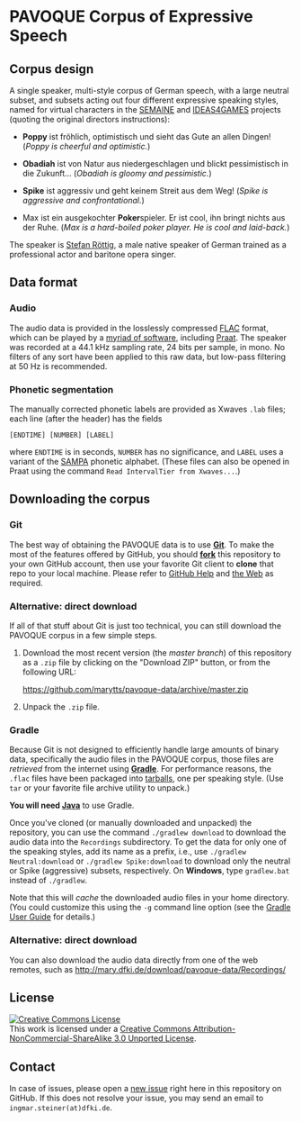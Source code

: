 # PAVOQUE Corpus of Expressive Speech

## Corpus design

A single speaker, multi-style corpus of German speech, with a large neutral subset, and subsets acting out four different expressive speaking styles, named for virtual characters in the [SEMAINE](http://www.semaine-project.eu/) and [IDEAS4GAMES](http://www.dfki.de/lt/iprojects/ideas4games.php) projects (quoting the original directors instructions):

* **Poppy** ist fröhlich, optimistisch und sieht das Gute an allen Dingen!
(*Poppy is cheerful and optimistic.*)

* **Obadiah** ist von Natur aus niedergeschlagen und blickt pessimistisch in die Zukunft...
(*Obadiah is gloomy and pessimistic.*)

* **Spike** ist aggressiv und geht keinem Streit aus dem Weg!
(*Spike is aggressive and confrontational.*)

* Max ist ein ausgekochter **Poker**spieler. Er ist cool, ihn bringt nichts aus der Ruhe.
(*Max is a hard-boiled poker player. He is cool and laid-back.*)

The speaker is [Stefan Röttig](http://stefan-roettig.de/), a male native speaker of German trained as a professional actor and baritone opera singer.

## Data format

### Audio

The audio data is provided in the losslessly compressed [FLAC](https://xiph.org/flac/) format, which can be played by a [myriad of software](https://xiph.org/flac/links.html#software), including [Praat](http://praat.org/).
The speaker was recorded at a 44.1 kHz sampling rate, 24 bits per sample, in mono.
No filters of any sort have been applied to this raw data, but low-pass filtering at 50 Hz is recommended.

### Phonetic segmentation

The manually corrected phonetic labels are provided as Xwaves `.lab` files;
each line (after the header) has the fields

    [ENDTIME] [NUMBER] [LABEL]

where `ENDTIME` is in seconds, `NUMBER` has no significance, and `LABEL` uses a variant of the [SAMPA](http://www.phon.ucl.ac.uk/home/sampa/) phonetic alphabet.
(These files can also be opened in Praat using the command `Read IntervalTier from Xwaves...`.)

## Downloading the corpus

### Git

The best way of obtaining the PAVOQUE data is to use [**Git**](http://git-scm.com/).
To make the most of the features offered by GitHub, you should [**fork**](https://github.com/marytts/pavoque-data/fork) this repository to your own GitHub account, then use your favorite Git client to **clone** that repo to your local machine.
Please refer to [GitHub Help](https://help.github.com/) and [the Web](https://google.com/) as required.

### Alternative: direct download

If all of that stuff about Git is just too technical, you can still download the PAVOQUE corpus in a few simple steps.

1. Download the most recent version (the *master branch*) of this repository as a `.zip` file by clicking on the "Download ZIP" button, or from the following URL:

    <https://github.com/marytts/pavoque-data/archive/master.zip>

2. Unpack the `.zip` file.

### Gradle

Because Git is not designed to efficiently handle large amounts of binary data, specifically the audio files in the PAVOQUE corpus, those files are *retrieved* from the internet using [**Gradle**](http://gradle.org/).
For performance reasons, the `.flac` files have been packaged into [tarballs](http://en.wikipedia.org/wiki/Tar_%28computing%29), one per speaking style.
(Use `tar` or your favorite file archive utility to unpack.)

**You will need [Java](https://www.java.com/)** to use Gradle.

Once you've cloned (or manually downloaded and unpacked) the repository, you can use the command `./gradlew download` to download the audio data into the `Recordings` subdirectory.
To get the data for only one of the speaking styles, add its name as a prefix, i.e., use `./gradlew Neutral:download` or `./gradlew Spike:download` to download only the neutral or Spike (aggressive) subsets, respectively.
On **Windows**, type `gradlew.bat` instead of `./gradlew`.

Note that this will *cache* the downloaded audio files in your home directory. (You could customize this using the `-g` command line option (see the [Gradle User Guide](https://docs.gradle.org/current/userguide/gradle_command_line.html) for details.)

### Alternative: direct download

You can also download the audio data directly from one of the web remotes, such as <http://mary.dfki.de/download/pavoque-data/Recordings/>

## License

<a rel="license" href="http://creativecommons.org/licenses/by-nc-sa/3.0/">
  <img alt="Creative Commons License" style="border-width:0" src="http://i.creativecommons.org/l/by-nc-sa/3.0/88x31.png" />
</a>
<br />
This work is licensed under a <a rel="license" href="http://creativecommons.org/licenses/by-nc-sa/3.0/">Creative Commons Attribution-NonCommercial-ShareAlike 3.0 Unported License</a>.

## Contact

In case of issues, please open a [new issue](https://github.com/marytts/pavoque-data/issues/new) right here in this repository on GitHub.
If this does not resolve your issue, you may send an email to `ingmar.steiner(at)dfki.de`.
